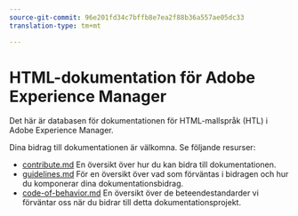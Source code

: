 ```yaml
---
source-git-commit: 96e201fd34c7bffb8e7ea2f88b36a557ae05dc33
translation-type: tm+mt

---
```

# HTML-dokumentation för Adobe Experience Manager

Det här är databasen för dokumentationen för HTML-mallspråk (HTL) i Adobe Experience Manager.

Dina bidrag till dokumentationen är välkomna. Se följande resurser:

* [contribute.md](contributing.md) En översikt över hur du kan bidra till dokumentationen.
* [guidelines.md](guidelines.md) För en översikt över vad som förväntas i bidragen och hur du komponerar dina dokumentationsbidrag.
* [code-of-behavior.md](code-of-conduct.md) En översikt över de beteendestandarder vi förväntar oss när du bidrar till detta dokumentationsprojekt.
